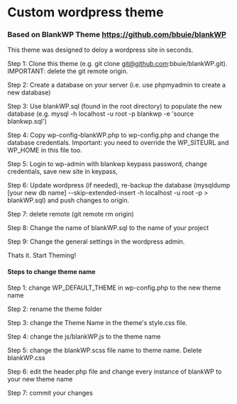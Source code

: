 # Custom wordpress theme

### Based on BlankWP Theme https://github.com/bbuie/blankWP

This theme was designed to deloy a wordpress site in seconds.

Step 1: Clone this theme (e.g. git clone git@github.com:bbuie/blankWP.git). IMPORTANT: delete the git remote origin.

Step 2: Create a database on your server (i.e. use phpmyadmin to create a new database)

Step 3: Use blankWP.sql (found in the root directory) to populate the new database (e.g. mysql -h localhost -u root -p blankwp -e 'source blankwp.sql')

Step 4: Copy wp-config-blankWP.php to wp-config.php and change the database credentials. Important: you need to override the WP_SITEURL and WP_HOME in this file too.  

Step 5: Login to wp-admin with blankwp keypass password, change credentials, save new site in keypass, 

Step 6: Update wordpress (if needed), re-backup the database (mysqldump [your new db name] --skip-extended-insert -h localhost -u root -p  > blankWP.sql) and push changes to origin.

Step 7: delete remote (git remote rm origin)

Step 8: Change the name of blankWP.sql  to the name of your project

Step 9: Change the general settings in the wordpress admin. 

Thats it. Start Theming!

#### Steps to change theme name

Step 1: change WP_DEFAULT_THEME in wp-config.php to the new theme name

Step 2: rename the theme folder

Step 3: change the Theme Name in the theme's style.css file. 

Step 4: change the js/blankWP.js to the theme name

Step 5: change the blankWP.scss file name to theme name. Delete blankWP.css

Step 6: edit the header.php file and change every instance of blankWP to your new theme name

Step 7: commit your changes
